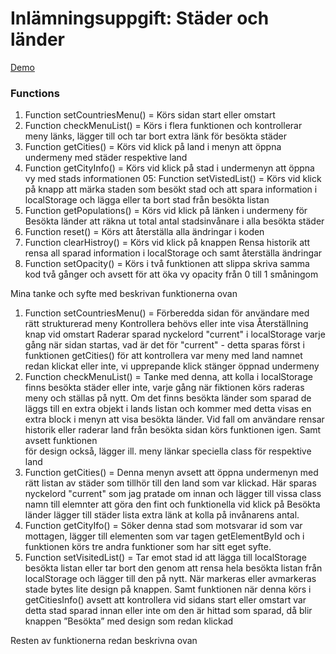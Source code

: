 # Inlämningsuppgift: Städer och länder

[Demo](https://argunho.github.io/Exircise-CountriesCities/{:target="_blank"})

### Functions

01. Function setCountriesMenu()     = Körs sidan start eller omstart                        
02. Function checkMenuList()        = Körs i flera funktionen och kontrollerar meny länks, 
                                            lägger till och tar bort extra länk för besökta städer
03. Function getCities()            = Körs vid klick på land i menyn att öppna undermeny med städer respektive land
04. Function getCityInfo()          = Körs vid klick på stad i undermenyn att öppna vy med stads informationen
05: Function setVistedList()        = Körs vid klick på knapp att märka staden som besökt stad och att spara information 
                                            i localStorage och lägga eller ta bort stad från besökta listan
06. Function getPopulations()       = Körs vid klick på länken i undermeny för Besökta länder att räkna ut total antal
                                            stadsinvånare i alla besökta städer
07. Function reset()                = Körs att återställa alla ändringar i koden
08. Function clearHistroy()         = Körs vid klick på knappen Rensa historik att rensa all sparad information i localStorage
                                            och samt återställa ändringar
09. Function setOpacity()           = Körs i två funktionen att slippa skriva samma kod två gånger och avsett för att öka 
                                            vy opacity från 0 till 1 småningom


Mina tanke och syfte med beskrivan funktionerna ovan

01. Function setCountriesMenu()     = Förberedda sidan för användare med rätt strukturerad meny
                                      Kontrollera behövs eller inte visa Återställning knap vid omstart
                                      Raderar sparad nyckelord "current" i localStorage varje gång när sidan startas, vad är det
                                             för "current" - detta sparas först i funktionen getCities() för att kontrollera
                                             var meny med land namnet redan klickat eller inte, vi upprepande klick stänger öppnad undermeny
02. Function checkMenuList()        = Tanke med denna, att kolla i localStorage finns besökta städer eller inte, varje gång när fiktionen körs 
                                             raderas meny och ställas på nytt. Om det finns besökta länder som sparad de läggs till en extra
                                             objekt i lands listan och kommer med detta visas en extra block i menyn att visa besökta länder. Vid fall 
                                             om användare rensar historik eller raderar land från besökta sidan körs funktionen igen. Samt avsett funktionen    
                                             för design också, lägger ill. meny länkar speciella class för respektive land
03. Function getCities()            = Denna menyn avsett att öppna undermenyn med rätt listan av städer som tillhör till den land som var klickad.
                                      Här sparas nyckelord "current" som jag pratade om innan och lägger till vissa class namn till elemnter att göra
                                             den fint och funktionella vid klick på Besökta länder lägger till städer lista extra länk at kolla på invånarens antal.
04. Function getCityIfo()        = Söker denna stad som motsvarar id som var mottagen, lägger till elementen som var tagen getElementById
                                             och i funktionen körs tre andra funktioner som har sitt eget syfte.
05. Function setVisitedList()       = Tar emot stad id att lägga till localStorage besökta listan eller tar bort den genom att rensa hela besökta listan från localStorage
                                             och lägger till den på nytt. När markeras eller avmarkeras stade bytes lite design på knappen. Samt funktionen 
                                             när denna körs i getCitiesInfo() avsett att kontrollera vid sidans start eller omstart var detta stad sparad 
                                             innan eller inte om den är hittad som sparad, då blir knappen ”Besökta” med design som redan klickad


                                                                                                                           
Resten av funktionerna redan beskrivna ovan
